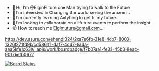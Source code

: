 - 👋 Hi, I’m @ElginFuture one Man trying to walk to the Future
- 👀 I’m interested in Changing the world seeing the unseen...
- 🌱 I’m currently learning Antyhing to get to my future...
- 💞️ I’m looking to collaborate on all future events to perform the insight...
- 📫 How to reach me Elginfuture@gmail.com...
<!---
ElginFuture/ElginFuture is a ✨ special ✨ repository because its `README.md` (this file) appears on your GitHub profile.
You can click the Preview link to take a look at your changes.
--->
https://dev.azure.com/ehendr324/2ca7e6fb-31e8-4db7-8003-1326f271fd9b/cd5861f1-daf7-4c47-8a4a-aaa5bfe1c630/_apis/work/boardbadge/f7b07aa1-fe32-45b3-8eac-9017befb0672


[![Board Status](https://dev.azure.com/ehendr324/2ca7e6fb-31e8-4db7-8003-1326f271fd9b/cd5861f1-daf7-4c47-8a4a-aaa5bfe1c630/_apis/work/boardbadge/f7b07aa1-fe32-45b3-8eac-9017befb0672?columnOptions=1)](https://dev.azure.com/ehendr324/2ca7e6fb-31e8-4db7-8003-1326f271fd9b/_boards/board/t/cd5861f1-daf7-4c47-8a4a-aaa5bfe1c630/Microsoft.RequirementCategory/)
